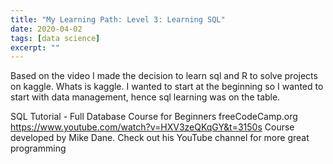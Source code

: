 ```yaml
---
title: "My Learning Path: Level 3: Learning SQL"
date: 2020-04-02
tags: [data science]
excerpt: ""
---
```


Based on the video I made the decision to learn sql and R to solve projects on kaggle. Whats is kaggle. I wanted to start at the beginning so I wanted to start with data management, hence sql learning was on the table.

SQL Tutorial - Full Database Course for Beginners
freeCodeCamp.org
https://www.youtube.com/watch?v=HXV3zeQKqGY&t=3150s
Course developed by Mike Dane. Check out his YouTube channel for more great programming
